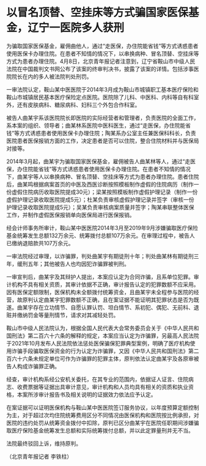 # 以冒名顶替、空挂床等方式骗国家医保基金，辽宁一医院多人获刑

为骗取国家医保基金，雇佣曲他人，通过“走医保，办住院能省钱”等方式诱惑患者使用医保卡办理住院。在患者不知情的情况下，以串换病种、冒名顶替、空挂床等方式为患者办理住院。4月8日，北京青年报记者注意到，辽宁省鞍山市中级人民法院在中国裁判文书网公布了该案的终审判决书，披露了该案的详情。包括涉事医院院长在内的多人被法院判处刑罚。

一审法院认定，鞍山某中医医院于2014年3月成为鞍山市城镇职工基本医疗保险和鞍山市城镇居民基本医疗保险定点医院。医院除了儿科、中医科、内科等自有科室外，还有皮肤病科、糖尿病科、妇科三个外包合作科室。

被告人曲某宇系该医院院长即医院的实际经营者和管理者，负责医院的全面工作，系本案的组织、领导者；曲某林系医院中医科医生，通过“走医保，办住院能省钱”等方式诱惑患者使用医保卡办理住院；陶某系办公室主任兼医保科科长，负责医院患者医保报销方面的工作，决定患者是否可以住院，整合住院材料并与医保局对接等。

2014年3月起，曲某宇为骗取国家医保基金，雇佣被告人曲某林等人，通过“走医保，办住院能省钱”等方式诱惑患者使用医保卡办理住院。在患者不知情的情况下，曲某宇等人以串换病种、冒名顶替、空挂床等方式为患者办理住院。患者住院后，曲某鸣根据病案首页的中医及西医诊断按照模板制作虚假的住院病历（制作一份虚假住院病历收取医院提成30元）；梁某按照模板制作虚假护理记录（制作一份虚假护理记录收取医院提成5元）；杜某负责审核虚假护理记录并签字（审核一份护理记录收取医院提成5元）；吴某负责审核病案质量并签字；陶某串联整体医保工作，并制作虚假医保报销单向医保局进行医保报销。

经会计师事务所审计，鞍山某中医医院2014年3月至2019年9月涉嫌骗取医疗保险基金统筹发生总额132万余元、统筹拨付总额107万余元。在审理过程中，被告人已缴纳退赔款共107万余元。

一审法院经过审理，以诈骗罪，判处曲某宇有期徒刑十年；判处曲某林有期徒刑三年，缓刑五年；其他被告人也均因犯诈骗罪被判刑。

一审宣判后，曲某宇及其辩护人提出，本案应认定为合同诈骗，且系单位犯罪。审计机构不具有相关资质，其审计依据不正确，审计报告认定的犯罪数额不应采用。因有医保定额限制，医保机构未全额拨付统筹资金，且曲某宇未全程参与医院的经营，故原判认定曲某宇犯罪数额不正确，且在案证据不能证明其犯罪状态是否为既遂。曲某宇存在立功情节、自愿认罪认罚、坦白情节、系初犯、偶犯、无前科、退赃并缴纳罚金等量刑情节，请求对其减轻处罚。

鞍山市中级人民法院认为，根据全国人民代表大会常务委员会关于《中华人民共和国刑法》第二百六十六条的解释的规定，本案应当认定为诈骗罪，另最高人民法院于2021年10月发布人民法院依法惩处医保骗保犯罪典型案例，明确了医疗机构使用诈骗手段骗取医保资金的行为认定为诈骗罪，又因《中华人民共和国刑法》第二百六十六条未规定单位可作为诈骗罪的犯罪主体，原判依法认定曲某宇及各原审被告人构成诈骗罪正确。

经查，审计机构系经公安机关委托，在其专业的范围内，依据证人证言、住院病志、收费票据等证据出具审计意见，审计机构和人员均具有相关的资质和执业资格，本案所涉审计报告书及相关说明的证据效力依法应予认定。

在案证据可以证明医保机构与鞍山某中医医院签订服务协议，以年度预算定额控制为主，对于超过次均住院统筹费用区分不同情况由医保机构和医院按比例承担，对医院的违约处罚从统筹资金拨付中扣除，原判已区分曲某宇在医院任职期间涉嫌骗取医疗保险基金统筹发生总额和实际统筹拨付总额，并以此定罪量刑并无不当。

法院最终驳回上诉，维持原判。

（北京青年报记者 李铁柱）

